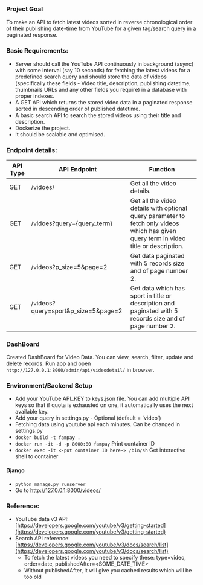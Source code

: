 ### Project Goal
To make an API to fetch latest videos sorted in reverse chronological order of their publishing date-time from YouTube for a given tag/search query in a paginated response.

### Basic Requirements:
- Server should call the YouTube API continuously in background (async) with some interval (say 10 seconds) for fetching the latest videos for a predefined search query and should store the data of videos (specifically these fields - Video title, description, publishing datetime, thumbnails URLs and any other fields you require) in a database with proper indexes.
- A GET API which returns the stored video data in a paginated response sorted in descending order of published datetime.
- A basic search API to search the stored videos using their title and description.
- Dockerize the project.
- It should be scalable and optimised.


### Endpoint details:
API Type | API Endpoint | Function |
---------| ------------ | -------- |
GET | /vidoes/ | Get all the video details.
GET | /vidoes?query={query_term} | Get all the video details with optional query parameter to fetch only videos which has given query term in video title or description.
GET | /videos?p_size=5&page=2 | Get data paginated with 5 records size and of page number 2.
GET | /videos?query=sport&p_size=5&page=2 | Get data which has sport in title or description and paginated with 5 records size and of page number 2.

### DashBoard
Created DashBoard for Video Data. You can view, search, filter, update and  delete records. Run app and open `http://127.0.0.1:8000/admin/api/videodetail/` in browser.

### Environment/Backend Setup
 - Add your YouTube API_KEY to keys.json file. You can add multiple API keys so that if quota is exhausted on one, it automatically uses the next available key.
 - Add your query in settings.py - Optional (default = 'video')
 - Fetching data using youtube api each minutes. Can be changed in settings.py
 - `docker build -t fampay .`
 - `docker run -it -d -p 8000:80 fampay` Print container ID
 - `docker exec -it <-put container ID here-> /bin/sh` Get interactive shell to container 

 


#### Django
 - `python manage.py runserver`
 - Go to http://127.0.0.1:8000/videos/




### Reference:
- YouTube data v3 API: [https://developers.google.com/youtube/v3/getting-started](https://developers.google.com/youtube/v3/getting-started)
- Search API reference: [https://developers.google.com/youtube/v3/docs/search/list](https://developers.google.com/youtube/v3/docs/search/list)
    - To fetch the latest videos you need to specify these: type=video, order=date, publishedAfter=<SOME_DATE_TIME>
    - Without publishedAfter, it will give you cached results which will be too old